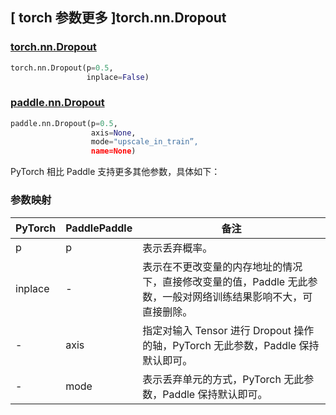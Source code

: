 ## [ torch 参数更多 ]torch.nn.Dropout
### [torch.nn.Dropout](https://pytorch.org/docs/stable/generated/torch.nn.Dropout.html?highlight=dropout#torch.nn.Dropout)
```python
torch.nn.Dropout(p=0.5,
                 inplace=False)
```

### [paddle.nn.Dropout](https://www.paddlepaddle.org.cn/documentation/docs/zh/develop/api/paddle/nn/Dropout_cn.html#dropout)
```python
paddle.nn.Dropout(p=0.5,
                  axis=None,
                  mode="upscale_in_train”,
                  name=None)
```

PyTorch 相比 Paddle 支持更多其他参数，具体如下：
### 参数映射

| PyTorch       | PaddlePaddle | 备注                                                   |
| ------------- | ------------ | ------------------------------------------------------ |
| p           | p         | 表示丢弃概率。        |
| inplace       | -            | 表示在不更改变量的内存地址的情况下，直接修改变量的值，Paddle 无此参数，一般对网络训练结果影响不大，可直接删除。  |
| -             | axis         | 指定对输入 Tensor 进行 Dropout 操作的轴，PyTorch 无此参数，Paddle 保持默认即可。 |
| -             | mode         | 表示丢弃单元的方式，PyTorch 无此参数，Paddle 保持默认即可。|
